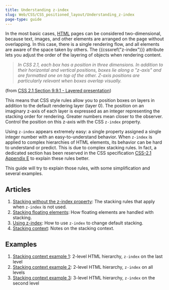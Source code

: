 ```yaml
---
title: Understanding z-index
slug: Web/CSS/CSS_positioned_layout/Understanding_z-index
page-type: guide
---
```




In the most basic cases, [HTML](/Web/HTML) pages can be considered two-dimensional, because text, images, and other elements are arranged on the page without overlapping. In this case, there is a single rendering flow, and all elements are aware of the space taken by others. The {{cssxref("z-index")}} attribute lets you adjust the order of the layering of objects when rendering content.

> _In CSS 2.1, each box has a position in three dimensions. In addition to their horizontal and vertical positions, boxes lie along a "z-axis" and are formatted one on top of the other. Z-axis positions are particularly relevant when boxes overlap visually._

(from [CSS 2.1 Section 9.9.1 - Layered presentation](https://www.w3.org/TR/CSS21/visuren.html#z-index))

This means that CSS style rules allow you to position boxes on layers in addition to the default rendering layer (layer 0). The position on an imaginary z-axis of each layer is expressed as an integer representing the stacking order for rendering. Greater numbers mean closer to the observer. Control the position on this z-axis with the CSS `z-index` property.

Using `z-index` appears extremely easy: a single property assigned a single integer number with an easy-to-understand behavior. When `z-index` is applied to complex hierarchies of HTML elements, its behavior can be hard to understand or predict. This is due to complex stacking rules. In fact, a dedicated section has been reserved in the CSS specification [CSS-2.1 Appendix E](https://www.w3.org/TR/CSS21/zindex.html) to explain these rules better.

This guide will try to explain those rules, with some simplification and several examples.

## Articles

1. [Stacking without the z-index property](/Web/CSS/CSS_positioned_layout/Understanding_z-index/Stacking_without_z-index): The stacking rules that apply when `z-index` is not used.
2. [Stacking floating elements](/Web/CSS/CSS_positioned_layout/Understanding_z-index/Stacking_floating_elements): How floating elements are handled with stacking.
3. [Using z-index](/Web/CSS/CSS_positioned_layout/Understanding_z-index/Using_z-index): How to use `z-index` to change default stacking.
4. [Stacking context](/Web/CSS/CSS_positioned_layout/Understanding_z-index/Stacking_context): Notes on the stacking context.

## Examples

1. [Stacking context example 1](/Web/CSS/CSS_positioned_layout/Understanding_z-index/Stacking_context_example_1): 2-level HTML hierarchy, `z-index` on the last level
2. [Stacking context example 2](/Web/CSS/CSS_positioned_layout/Understanding_z-index/Stacking_context_example_2): 2-level HTML hierarchy, `z-index` on all levels
3. [Stacking context example 3](/Web/CSS/CSS_positioned_layout/Understanding_z-index/Stacking_context_example_3): 3-level HTML hierarchy, `z-index` on the second level
